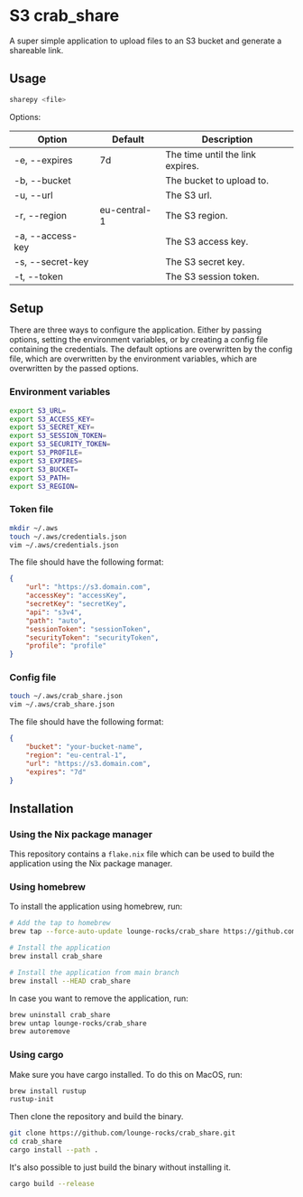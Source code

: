 # S3 crab_share

A super simple application to upload files to an S3 bucket and generate a shareable link.

## Usage

```bash
sharepy <file>
```

Options:

| Option           | Default      | Description                      |
| ---------------- | -------      | -------------------------------- |
| -e, --expires    | 7d           | The time until the link expires. |
| -b, --bucket     |              | The bucket to upload to.         |
| -u, --url        |              | The S3 url.                      |
| -r, --region     | eu-central-1 | The S3 region.                   |
| -a, --access-key |              | The S3 access key.               |
| -s, --secret-key |              | The S3 secret key.               |
| -t, --token      |              | The S3 session token.            |

## Setup

There are three ways to configure the application. Either by passing options, setting the environment variables, or by creating a config file containing the credentials.
The default options are overwritten by the config file, which are overwritten by the environment variables, which are overwritten by the passed options.

### Environment variables

```bash
export S3_URL=
export S3_ACCESS_KEY=
export S3_SECRET_KEY=
export S3_SESSION_TOKEN=
export S3_SECURITY_TOKEN=
export S3_PROFILE=
export S3_EXPIRES=
export S3_BUCKET=
export S3_PATH=
export S3_REGION=
```

### Token file

```bash
mkdir ~/.aws
touch ~/.aws/credentials.json
vim ~/.aws/credentials.json
```

The file should have the following format:

```json
{
    "url": "https://s3.domain.com",
    "accessKey": "accessKey",
    "secretKey": "secretKey",
    "api": "s3v4",
    "path": "auto",
    "sessionToken": "sessionToken",
    "securityToken": "securityToken",
    "profile": "profile"
}
```

### Config file

```bash
touch ~/.aws/crab_share.json
vim ~/.aws/crab_share.json
```

The file should have the following format:

```json
{
    "bucket": "your-bucket-name",
    "region": "eu-central-1",
    "url": "https://s3.domain.com",
    "expires": "7d"
}
```

## Installation

### Using the Nix package manager

This repository contains a `flake.nix` file which can be used to build the application using the Nix package manager.

### Using homebrew

To install the application using homebrew, run:

```bash
# Add the tap to homebrew
brew tap --force-auto-update lounge-rocks/crab_share https://github.com/lounge-rocks/crab_share

# Install the application
brew install crab_share

# Install the application from main branch
brew install --HEAD crab_share 
```

In case you want to remove the application, run:

```bash
brew uninstall crab_share
brew untap lounge-rocks/crab_share
brew autoremove
```

### Using cargo

Make sure you have cargo installed.
To do this on MacOS, run:

```bash
brew install rustup
rustup-init
```

Then clone the repository and build the binary.

```bash
git clone https://github.com/lounge-rocks/crab_share.git
cd crab_share
cargo install --path .
```

It's also possible to just build the binary without installing it.

```bash
cargo build --release
```
